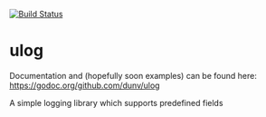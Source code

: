 [![Build Status](https://travis-ci.org/dunv/ulog.svg?branch=master)](https://travis-ci.org/dunv/ulog)

# ulog

Documentation and (hopefully soon examples) can be found here: https://godoc.org/github.com/dunv/ulog

A simple logging library which supports predefined fields

